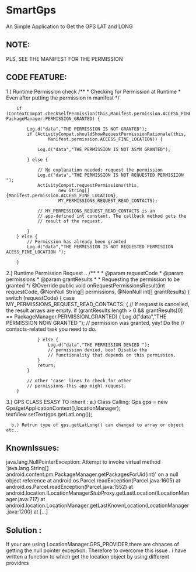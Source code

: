 # SmartGps
An Simple Application to Get the GPS LAT and LONG

NOTE:
------
PLS, SEE THE MANIFEST FOR THE PERMISSION

CODE FEATURE:
-------------

1.) Runtime Permission check
/**
         * Checking for Permission at Runtime
         * Even after putting the permission in manifest
          */

        if (ContextCompat.checkSelfPermission(this,Manifest.permission.ACCESS_FINE_LOCATION)!= PackageManager.PERMISSION_GRANTED) {

            Log.d("data","THE PERMISSION IS NOT GRANTED");
            if (ActivityCompat.shouldShowRequestPermissionRationale(this,
                    Manifest.permission.ACCESS_FINE_LOCATION)) {

                Log.d("data","THE PERMISSION IS NOT ASYN GRANTED");

            } else {

                // No explanation needed; request the permission
                Log.d("data","THE PERMISSION IS NOT REQUESTED PERMISIION ");
                ActivityCompat.requestPermissions(this,
                        new String[]{Manifest.permission.ACCESS_FINE_LOCATION},
                        MY_PERMISSIONS_REQUEST_READ_CONTACTS);

                // MY_PERMISSIONS_REQUEST_READ_CONTACTS is an
                // app-defined int constant. The callback method gets the
                // result of the request.

            }
        } else {
            // Permission has already been granted
            Log.d("data","THE PERMISSION IS NOT REQUESTED PERMISIION ACESS_FINE_LOCATION ");

        }
2.) Runtime Permission Request ..
 /**
     *
     * @param requestCode
     * @param permissions
     * @param grantResults
     *
     * Requesting the permission to be granted
     */
    @Override
    public void onRequestPermissionsResult(int requestCode, @NonNull String[] permissions, @NonNull int[] grantResults) {
        switch (requestCode) {
            case MY_PERMISSIONS_REQUEST_READ_CONTACTS: {
                // If request is cancelled, the result arrays are empty.
                if (grantResults.length > 0
                        && grantResults[0] == PackageManager.PERMISSION_GRANTED) {
                    Log.d("data","THE PERMISSION NOW GRANTED ");
                    // permission was granted, yay! Do the
                    // contacts-related task you need to do.

                } else {
                    Log.d("data","THE PERMISSION DENIED ");
                    // permission denied, boo! Disable the
                    // functionality that depends on this permission.
                }
                return;
            }

            // other 'case' lines to check for other
            // permissions this app might request.
        }
        
3.) GPS CLASS ESASY TO inherit :
     a.) Class Calling: 
      Gps gps = new Gps(getApplicationContext(),locationManager);
                textView.setText(gps.getLatLong());
                
      b.) Retrun type of gps.getLatLong() can changed to array or object etc..
      
      
KnownIssues:
-------------
java.lang.NullPointerException: Attempt to invoke virtual method 'java.lang.String[] android.content.pm.PackageManager.getPackagesForUid(int)' on a null object reference
    at android.os.Parcel.readException(Parcel.java:1605)
    at android.os.Parcel.readException(Parcel.java:1552)
    at android.location.ILocationManager$Stub$Proxy.getLastLocation(ILocationManager.java:717)
    at android.location.LocationManager.getLastKnownLocation(LocationManager.java:1200)
    at [...]
 
 Solution :
 -----------
If your are using LocationManager.GPS_PROVIDER there are chnaces of getting the null pointer exception:
Therefore to overcome this issue . i have written a function to which get the location object by using different providres
